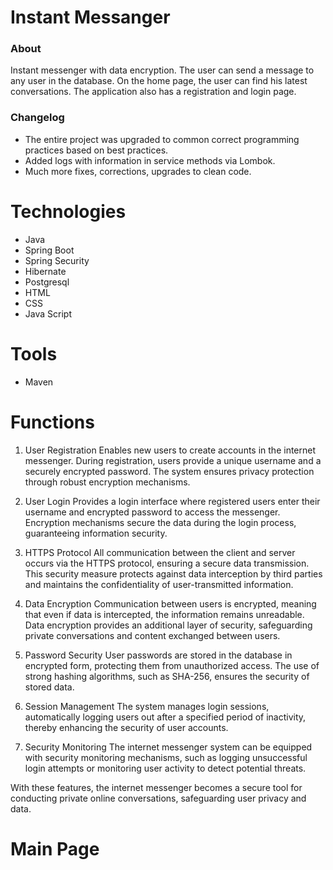 # Instant Messanger


### About
Instant messenger with data encryption. The user can send a message to any user in the database. On the home page, the user can find his latest conversations. 
The application also has a registration and login page.


### Changelog
* The entire project was upgraded to common correct programming practices based on best practices.
* Added logs with information in service methods via Lombok.
* Much more fixes, corrections, upgrades to clean code.

# Technologies
* Java 
* Spring Boot
* Spring Security
* Hibernate
* Postgresql
* HTML
* CSS 
* Java Script

# Tools
* Maven

# Functions
1. User Registration
Enables new users to create accounts in the internet messenger. During registration, users provide a unique username and a securely encrypted password. The system ensures privacy protection through robust encryption mechanisms.

2. User Login
Provides a login interface where registered users enter their username and encrypted password to access the messenger. Encryption mechanisms secure the data during the login process, guaranteeing information security.

3. HTTPS Protocol
All communication between the client and server occurs via the HTTPS protocol, ensuring a secure data transmission. This security measure protects against data interception by third parties and maintains the confidentiality of user-transmitted information.

4. Data Encryption
Communication between users is encrypted, meaning that even if data is intercepted, the information remains unreadable. Data encryption provides an additional layer of security, safeguarding private conversations and content exchanged between users.

5. Password Security
User passwords are stored in the database in encrypted form, protecting them from unauthorized access. The use of strong hashing algorithms, such as SHA-256, ensures the security of stored data.

6. Session Management
The system manages login sessions, automatically logging users out after a specified period of inactivity, thereby enhancing the security of user accounts.

7. Security Monitoring
The internet messenger system can be equipped with security monitoring mechanisms, such as logging unsuccessful login attempts or monitoring user activity to detect potential threats.

With these features, the internet messenger becomes a secure tool for conducting private online conversations, safeguarding user privacy and data.


# Main Page 





